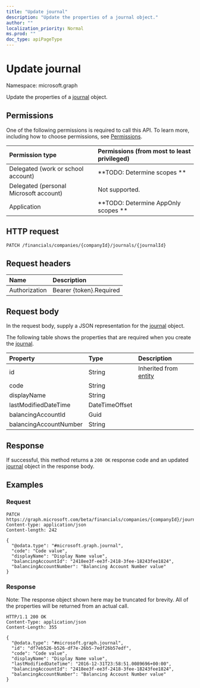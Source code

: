 ```yaml
---
title: "Update journal"
description: "Update the properties of a journal object."
author: ""
localization_priority: Normal
ms.prod: ""
doc_type: apiPageType
---
```


# Update journal

Namespace: microsoft.graph

Update the properties of a [journal](../resources/journal.md) object.

## Permissions
One of the following permissions is required to call this API. To learn more, including how to choose permissions, see [Permissions](/concepts/permissions-reference.md).

|Permission type|Permissions (from most to least privileged)|
|:---|:---|
|Delegated (work or school account)|**TODO: Determine scopes **|
|Delegated (personal Microsoft account)|Not supported.|
|Application|**TODO: Determine AppOnly scopes **|

## HTTP request
<!-- {
  "blockType": "ignored"
}
-->
``` http
PATCH /financials/companies/{companyId}/journals/{journalId}
```

## Request headers
|Name|Description|
|:---|:---|
|Authorization|Bearer {token}.Required|

## Request body
In the request body, supply a JSON representation for the [journal](../resources/journal.md) object.

The following table shows the properties that are required when you create the [journal](../resources/journal.md).

|Property|Type|Description|
|:---|:---|:---|
|id|String| Inherited from [entity](../resources/entity.md)|
|code|String||
|displayName|String||
|lastModifiedDateTime|DateTimeOffset||
|balancingAccountId|Guid||
|balancingAccountNumber|String||



## Response
If successful, this method returns a `200 OK` response code and an updated [journal](../resources/journal.md) object in the response body.

## Examples

### Request
<!-- {
  "blockType": "request",
  "name": "update_journal"
}
-->
``` http
PATCH https://graph.microsoft.com/beta/financials/companies/{companyId}/journals/{journalId}
Content-type: application/json
Content-length: 242

{
  "@odata.type": "#microsoft.graph.journal",
  "code": "Code value",
  "displayName": "Display Name value",
  "balancingAccountId": "2418ee3f-ee3f-2418-3fee-18243fee1824",
  "balancingAccountNumber": "Balancing Account Number value"
}
```

### Response
Note: The response object shown here may be truncated for brevity. All of the properties will be returned from an actual call.
<!-- {
  "blockType": "response",
  "truncated": true
}
-->
``` http
HTTP/1.1 200 OK
Content-Type: application/json
Content-Length: 355

{
  "@odata.type": "#microsoft.graph.journal",
  "id": "df7eb526-b526-df7e-26b5-7edf26b57edf",
  "code": "Code value",
  "displayName": "Display Name value",
  "lastModifiedDateTime": "2016-12-31T23:58:51.0089696+00:00",
  "balancingAccountId": "2418ee3f-ee3f-2418-3fee-18243fee1824",
  "balancingAccountNumber": "Balancing Account Number value"
}
```

